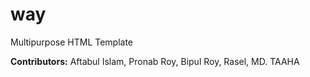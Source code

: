 # way
Multipurpose HTML Template

**Contributors:**
Aftabul Islam,
Pronab Roy,
Bipul Roy,
Rasel,
MD. TAAHA

